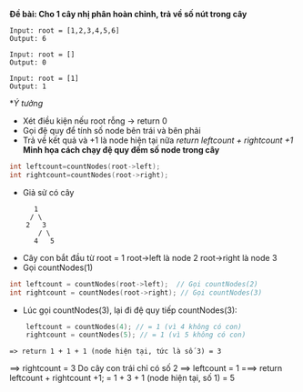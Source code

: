 **Đề bài: Cho 1 cây nhị phân hoàn chỉnh, trả về số nút trong cây**
```
Input: root = [1,2,3,4,5,6]
Output: 6

Input: root = []
Output: 0

Input: root = [1]
Output: 1
```
**Ý tưởng*
- Xét điều kiện nếu root rỗng -> return 0
- Gọi đệ quy để tính số node bên trái và bên phải
- Trả về kết quả và +1 là node hiện tại nữa *return leftcount + rightcount +1*
**Minh họa cách chạy đệ quy đếm số node trong cây**
```cpp
int leftcount=countNodes(root->left);
int rightcount=countNodes(root->right);
```
- Giả sử có cây 
```
      1
     / \
    2   3
       / \
      4   5
```
- Cây con bắt đầu từ root = 1
root->left là node 2
root->right là node 3
- Gọi countNodes(1)
```cpp
int leftcount = countNodes(root->left);  // Gọi countNodes(2)
int rightcount = countNodes(root->right); // Gọi countNodes(3)
```
- Lúc gọi countNodes(3), lại đi đệ quy tiếp
countNodes(3):
```cpp
    leftcount = countNodes(4); // = 1 (vì 4 không có con)
    rightcount = countNodes(5); // = 1 (vì 5 không có con)
```
    => return 1 + 1 + 1 (node hiện tại, tức là số 3) = 3
==> rightcount = 3
Do cây con trái chỉ có số 2 ==> leftcount = 1
===> return leftcount + rightcount +1; = 1 + 3 + 1 (node hiện tại, số 1) = 5
